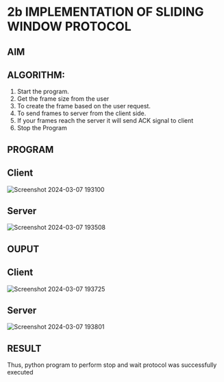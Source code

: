 # 2b IMPLEMENTATION OF SLIDING WINDOW PROTOCOL
## AIM
## ALGORITHM:
1. Start the program.
2. Get the frame size from the user
3. To create the frame based on the user request.
4. To send frames to server from the client side.
5. If your frames reach the server it will send ACK signal to client
6. Stop the Program
## PROGRAM
## Client
![Screenshot 2024-03-07 193100](https://github.com/tharunkumaran2006/2b_SLIDING_WINDOW_PROTOCOL/assets/151625188/2e24551c-aa3c-4884-a906-eb2cc4e0b38e)

## Server
![Screenshot 2024-03-07 193508](https://github.com/tharunkumaran2006/2b_SLIDING_WINDOW_PROTOCOL/assets/151625188/f62bda92-a7b9-484b-bd18-459ab739f6ab)


## OUPUT
## Client
![Screenshot 2024-03-07 193725](https://github.com/tharunkumaran2006/2b_SLIDING_WINDOW_PROTOCOL/assets/151625188/c7bbd4c2-ce90-4448-847e-3dcbaca70ca8)

## Server
![Screenshot 2024-03-07 193801](https://github.com/tharunkumaran2006/2b_SLIDING_WINDOW_PROTOCOL/assets/151625188/2f66156f-9176-4442-8898-db05f93bc846)

## RESULT
Thus, python program to perform stop and wait protocol was successfully executed

